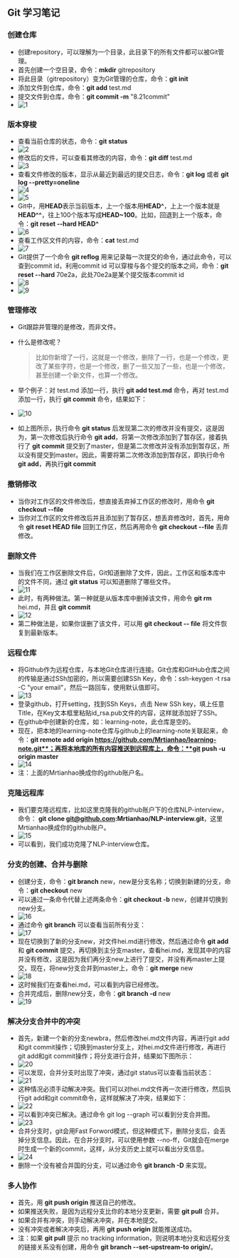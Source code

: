 ## Git 学习笔记

### 创建仓库

+ 创建repository，可以理解为一个目录，此目录下的所有文件都可以被Git管理。
+ 首先创建一个空目录，命令：**mkdir** gitrepository
+ 将此目录（gitrepository）变为Git管理的仓库，命令：**git init**
+ 添加文件到仓库，命令：**git add** test.md
+ 提交文件到仓库，命令：**git commit -m** "8.21commit"
+ ![1](https://github.com/Mrtianhao/learning-note/blob/master/gitLearning/images\1.jpg)



### 版本穿梭

+ 查看当前仓库的状态，命令：**git status**
+ ![2](https://github.com/Mrtianhao/learning-note/blob/master/gitLearning/images\2.jpg)
+ 修改后的文件，可以查看其修改的内容，命令：**git diff** test.md
+ ![3](https://github.com/Mrtianhao/learning-note/blob/master/gitLearning/images\3.jpg)
+ 查看文件修改的版本，显示从最近到最远的提交日志，命令：**git log** 或者 **git log --pretty=oneline**
+ ![4](https://github.com/Mrtianhao/learning-note/blob/master/gitLearning/images\4.jpg)
+ ![5](https://github.com/Mrtianhao/learning-note/blob/master/gitLearning/images\5.jpg)
+ Git中，用**HEAD**表示当前版本，上一个版本用**HEAD^**，上上一个版本就是**HEAD^^**，往上100个版本写成**HEAD~100**。比如，回退到上一个版本，命令：**git reset --hard HEAD^**
+ ![6](https://github.com/Mrtianhao/learning-note/blob/master/gitLearning/images\6.jpg)
+ 查看工作区文件的内容，命令：**cat** test.md
+ ![7](https://github.com/Mrtianhao/learning-note/blob/master/gitLearning/images\7.jpg)
+ Git提供了一个命令 **git reflog** 用来记录每一次提交的命令，通过此命令，可以查到commit id，利用commit id 可以穿梭与各个提交的版本之间，命令：**git reset  --hard** 70e2a，此处70e2a是某个提交版本commit id
+ ![8](https://github.com/Mrtianhao/learning-note/blob/master/gitLearning/images\8.jpg)
+ ![9](https://github.com/Mrtianhao/learning-note/blob/master/gitLearning/images\9.jpg)

### 管理修改

+ Git跟踪并管理的是修改，而非文件。

+ 什么是修改呢？

  >比如你新增了一行，这就是一个修改，删除了一行，也是一个修改，更改了某些字符，也是一个修改，删了一些又加了一些，也是一个修改，甚至创建一个新文件，也算一个修改。

+ 举个例子：对 test.md 添加一行，执行 **git add test.md** 命令，再对 test.md 添加一行，执行 **git commit** 命令，结果如下：

+ ![10](https://github.com/Mrtianhao/learning-note/blob/master/gitLearning/images\10.png)

+ 如上图所示，执行命令 **git status** 后发现第二次的修改并没有提交，这是因为，第一次修改后执行命令 **git add**，将第一次修改添加到了暂存区，接着执行了 **git commit** 提交到了master，但是第二次修改并没有添加到暂存区，所以没有提交到master。因此，需要将第二次修改添加到暂存区，即执行命令 **git add**，再执行**git commit**

### 撤销修改

* 当你对工作区的文件修改后，想直接丢弃掉工作区的修改时，用命令 **git checkout --file**
* 当你对工作区的文件修改后并且添加到了暂存区，想丢弃修改时，首先，用命令 **git reset HEAD file** 回到工作区，然后再用命令 **git checkout --file** 丢弃修改。

###  删除文件

* 当我们在工作区删除文件后，Git知道删除了文件，因此，工作区和版本库中的文件不同，通过 **git status** 可以知道删除了哪些文件。
* ![11](https://github.com/Mrtianhao/learning-note/blob/master/gitLearning/images\11.png)
* 此时，有两种做法。第一种就是从版本库中删掉该文件，用命令 **git rm** hei.md，并且 **git commit**
* ![12](https://github.com/Mrtianhao/learning-note/blob/master/gitLearning/images\12.png)
* 第二种做法是，如果你误删了该文件，可以用 **git checkout -- file** 将文件恢复到最新版本。

### 远程仓库

+ 将Github作为远程仓库，与本地Git仓库进行连接。Git仓库和GitHub仓库之间的传输是通过SSh加密的，所以需要创建SSh Key，命令：ssh-keygen -t rsa -C "your email"，然后一路回车，使用默认值即可。
+ ![13](https://github.com/Mrtianhao/learning-note/blob/master/gitLearning/images\13.png)
+ 登录github，打开setting，找到SSh Keys，点击 New SSh key，填上任意Title，在Key文本框里粘贴id_rsa.pub文件的内容，这样就添加好了SSh。
+ 在github中创建新的仓库，如：learning-note，此仓库是空的。
+ 现在，把本地的learning-note仓库与github上的learning-note关联起来，命令：**git remote add origin https://github.com/Mrtianhao/learning-note.git**；再将本地库的所有内容推送到远程库上，命令：**git push -u origin master**
+ ![14](https://github.com/Mrtianhao/learning-note/blob/master/gitLearning/images\14.png)
+ 注：上面的Mrtianhao换成你的github账户名。

### 克隆远程库

* 我们要克隆远程库，比如这里克隆我的github账户下的仓库NLP-interview，命令： **git clone git@github.com:Mrtianhao/NLP-interview.git**，这里Mrtianhao换成你的github账户。
* ![15](https://github.com/Mrtianhao/learning-note/blob/master/gitLearning/images\15.png)
* 可以看到，我们成功克隆了NLP-interview仓库。

### 分支的创建、合并与删除

* 创建分支，命令：**git branch** new，new是分支名称；切换到新建的分支，命令：**git checkout** new
* 可以通过一条命令代替上述两条命令：**git checkout -b** new，创建并切换到new分支。
* ![16](https://github.com/Mrtianhao/learning-note/blob/master/gitLearning/images\16.png)
* 通过命令 **git branch** 可以查看当前所有分支：
* ![17](https://github.com/Mrtianhao/learning-note/blob/master/gitLearning/images\17.png)
* 现在切换到了新的分支new，对文件hei.md进行修改，然后通过命令 **git add** 和 **git commit** 提交，再切换到主分支master，查看hei.md，发现其中的内容并没有修改，这是因为我们再分支new上进行了提交，并没有再master上提交，现在，将new分支合并到master上，命令：**git merge** new
* ![18](https://github.com/Mrtianhao/learning-note/blob/master/gitLearning/images\18.png)
* 这时候我们在查看hei.md，可以看到内容已经修改。
* 合并完成后，删除new分支，命令：**git branch -d** new
* ![19](https://github.com/Mrtianhao/learning-note/blob/master/gitLearning/images\19.png)

### 解决分支合并中的冲突

* 首先，新建一个新的分支newbra，然后修改hei.md文件内容，再进行git add和git commit操作；切换到master分支上，对hei.md文件进行修改，再进行git add和git commit操作；将分支进行合并，结果如下图所示：
* ![20](https://github.com/Mrtianhao/learning-note/blob/master/gitLearning/images\20.png)
* 可以发现，合并分支时出现了冲突，通过git status可以查看当前状态：
* ![21](https://github.com/Mrtianhao/learning-note/blob/master/gitLearning/images\21.png)
* 这种情况必须手动解决冲突。我们可以对hei.md文件再一次进行修改，然后执行git add和git commit命令，这样就解决了冲突，结果如下：
* ![22](https://github.com/Mrtianhao/learning-note/blob/master/gitLearning/images\22.png)
* 可以看到冲突已解决。通过命令 git log --graph 可以看到分支合并图。
* ![23](https://github.com/Mrtianhao/learning-note/blob/master/gitLearning/images\23.png)
* 合并分支时，git会用Fast Forword模式，但这种模式下，删除分支后，会丢掉分支信息。因此，在合并分支时，可以使用参数 --no-ff，Git就会在merge时生成一个新的commit，这样，从分支历史上就可以看出分支信息。
* ![24](https://github.com/Mrtianhao/learning-note/blob/master/gitLearning/images\24.png)
* 删除一个没有被合并国的分支，可以通过命令 **git branch -D <name>** 来实现。

### 多人协作

* 首先，用 **git push origin <branch-name>** 推送自己的修改。
* 如果推送失败，是因为远程分支比你的本地分支更新，需要 **git pull** 合并。
* 如果合并有冲突，则手动解决冲突，并在本地提交。
* 没有冲突或者解决冲突后，再用 **git push origin <branch-name>** 就能推送成功。
* 注：如果 **git pull** 提示 no tracking information，则说明本地分支和远程分支的链接关系没有创建，用命令 **git branch --set-upstream-to <branch-name> origin/<branch-name>**。
